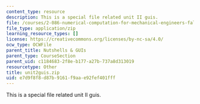 ```yaml
---
content_type: resource
description: This is a special file related unit II guis.
file: /courses/2-086-numerical-computation-for-mechanical-engineers-fall-2014/e7d9f8f8d87b9161f9aae92fef401fff_unit2guis.zip
file_type: application/zip
learning_resource_types: []
license: https://creativecommons.org/licenses/by-nc-sa/4.0/
ocw_type: OCWFile
parent_title: Nutshells & GUIs
parent_type: CourseSection
parent_uid: c1184683-2f8e-b177-a27b-737a8d313019
resourcetype: Other
title: unit2guis.zip
uid: e7d9f8f8-d87b-9161-f9aa-e92fef401fff
---
```

This is a special file related unit II guis.